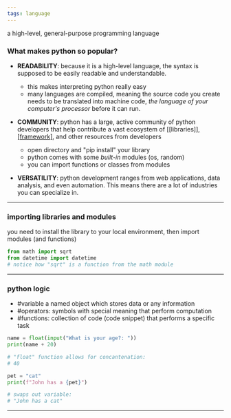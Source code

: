 ```yaml
---
tags: language
---
```



a high-level, general-purpose programming language

### What makes python so popular?

- **READABILITY**: because it is a high-level language, the syntax is supposed to be easily readable and understandable.
	- this makes interpreting python really easy
	- many languages are compiled, meaning the source code you create needs to be translated into machine code, *the language of your computer's processor* before it can run.

- **COMMUNITY**: python has a large, active community of python developers that help contribute a vast ecosystem of [[libraries]], [[framework]](s), and other resources from developers
	- open directory and "pip install" your library
	- python comes with some *built-in* modules (os, random)
	- you can import functions or classes from modules

 - **VERSATILITY**: python development ranges from web applications, data analysis, and even automation. This means there are a lot of industries you can specialize in.


---
### importing libraries and modules
you need to install the library to your local environment, then import modules (and functions)
```python
from math import sqrt
from datetime import datetime
# notice how "sqrt" is a function from the math module
```
---
### python logic
- #variable a named object which stores data or any information
- #operators: symbols with special meaning that perform computation
- #functions: collection of code (code snippet) that performs a specific task

```python
name = float(input("What is your age?: "))
print(name + 20)

# "float" function allows for concantenation:
# 40

pet = "cat"
print(f"John has a {pet}")

# swaps out variable:
# "John has a cat"
```
---
